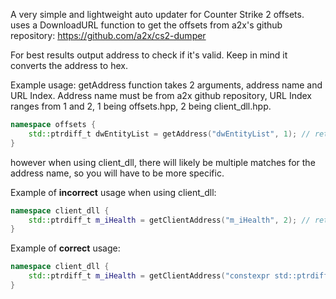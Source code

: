 A very simple and lightweight auto updater for Counter Strike 2 offsets. uses a DownloadURL function to get the offsets from a2x's github repository: https://github.com/a2x/cs2-dumper

For best results output address to check if it's valid. Keep in mind it converts the address to hex.

Example usage:
getAddress function takes 2 arguments, address name and URL Index. Address name must be from a2x github repository, URL Index ranges from 1 and 2, 1 being offsets.hpp, 2 being client_dll.hpp.
~~~cpp
namespace offsets {
	std::ptrdiff_t dwEntityList = getAddress("dwEntityList", 1); // returns correct address because there is only one result for "dwEntityList"
}
~~~
however when using client_dll, there will likely be multiple matches for the address name, so you will have to be more specific.

Example of **incorrect** usage when using client_dll:
~~~cpp
namespace client_dll {
	std::ptrdiff_t m_iHealth = getClientAddress("m_iHealth", 2); // returns 0
}
~~~
Example of **correct** usage:
~~~cpp
namespace client_dll {
	std::ptrdiff_t m_iHealth = getClientAddress("constexpr std::ptrdiff_t m_iHealth = ", 2); // returns correct address
}
~~~
